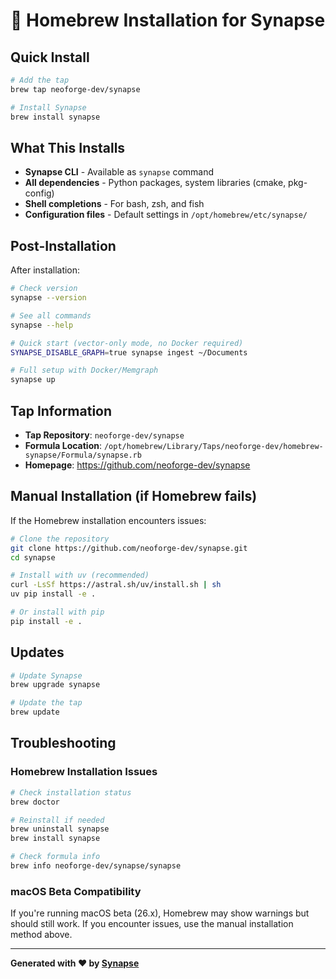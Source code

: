 # 🍺 Homebrew Installation for Synapse

## Quick Install

```bash
# Add the tap
brew tap neoforge-dev/synapse

# Install Synapse
brew install synapse
```

## What This Installs

- **Synapse CLI** - Available as `synapse` command
- **All dependencies** - Python packages, system libraries (cmake, pkg-config)
- **Shell completions** - For bash, zsh, and fish
- **Configuration files** - Default settings in `/opt/homebrew/etc/synapse/`

## Post-Installation

After installation:

```bash
# Check version
synapse --version

# See all commands
synapse --help

# Quick start (vector-only mode, no Docker required)
SYNAPSE_DISABLE_GRAPH=true synapse ingest ~/Documents

# Full setup with Docker/Memgraph
synapse up
```

## Tap Information

- **Tap Repository**: `neoforge-dev/synapse`
- **Formula Location**: `/opt/homebrew/Library/Taps/neoforge-dev/homebrew-synapse/Formula/synapse.rb`
- **Homepage**: https://github.com/neoforge-dev/synapse

## Manual Installation (if Homebrew fails)

If the Homebrew installation encounters issues:

```bash
# Clone the repository
git clone https://github.com/neoforge-dev/synapse.git
cd synapse

# Install with uv (recommended)
curl -LsSf https://astral.sh/uv/install.sh | sh
uv pip install -e .

# Or install with pip
pip install -e .
```

## Updates

```bash
# Update Synapse
brew upgrade synapse

# Update the tap
brew update
```

## Troubleshooting

### Homebrew Installation Issues

```bash
# Check installation status
brew doctor

# Reinstall if needed
brew uninstall synapse
brew install synapse

# Check formula info
brew info neoforge-dev/synapse/synapse
```

### macOS Beta Compatibility

If you're running macOS beta (26.x), Homebrew may show warnings but should still work. If you encounter issues, use the manual installation method above.

---

**Generated with ❤️ by [Synapse](https://github.com/neoforge-dev/synapse)**
